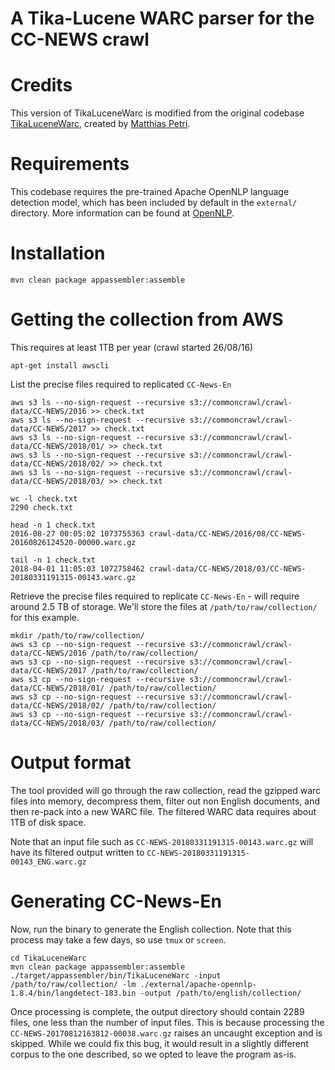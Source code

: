 # A Tika-Lucene WARC parser for the CC-NEWS crawl

# Credits
This version of TikaLuceneWarc is modified from the original codebase
[TikaLuceneWarc](https://github.com/mpetri/TikaLuceneWarc), created by
[Matthias Petri](https://github.com/mpetri).

# Requirements
This codebase requires the pre-trained Apache OpenNLP language detection
model, which has been included by default in the `external/` directory.
More information can be found at [OpenNLP](http://opennlp.apache.org/models.html).

# Installation

```
mvn clean package appassembler:assemble
```

# Getting the collection from AWS

This requires at least 1TB per year (crawl started 26/08/16)

```
apt-get install awscli
```

List the precise files required to replicated `CC-News-En`
```
aws s3 ls --no-sign-request --recursive s3://commoncrawl/crawl-data/CC-NEWS/2016 >> check.txt
aws s3 ls --no-sign-request --recursive s3://commoncrawl/crawl-data/CC-NEWS/2017 >> check.txt
aws s3 ls --no-sign-request --recursive s3://commoncrawl/crawl-data/CC-NEWS/2018/01/ >> check.txt
aws s3 ls --no-sign-request --recursive s3://commoncrawl/crawl-data/CC-NEWS/2018/02/ >> check.txt
aws s3 ls --no-sign-request --recursive s3://commoncrawl/crawl-data/CC-NEWS/2018/03/ >> check.txt

wc -l check.txt
2290 check.txt

head -n 1 check.txt
2016-08-27 00:05:02 1073755363 crawl-data/CC-NEWS/2016/08/CC-NEWS-20160826124520-00000.warc.gz

tail -n 1 check.txt
2018-04-01 11:05:03 1072758462 crawl-data/CC-NEWS/2018/03/CC-NEWS-20180331191315-00143.warc.gz
```

Retrieve the precise files required to replicate `CC-News-En` - will require around
2.5 TB of storage. We'll store the files at `/path/to/raw/collection/` for this
example.
```
mkdir /path/to/raw/collection/
aws s3 cp --no-sign-request --recursive s3://commoncrawl/crawl-data/CC-NEWS/2016 /path/to/raw/collection/
aws s3 cp --no-sign-request --recursive s3://commoncrawl/crawl-data/CC-NEWS/2017 /path/to/raw/collection/
aws s3 cp --no-sign-request --recursive s3://commoncrawl/crawl-data/CC-NEWS/2018/01/ /path/to/raw/collection/
aws s3 cp --no-sign-request --recursive s3://commoncrawl/crawl-data/CC-NEWS/2018/02/ /path/to/raw/collection/
aws s3 cp --no-sign-request --recursive s3://commoncrawl/crawl-data/CC-NEWS/2018/03/ /path/to/raw/collection/
```

# Output format
The tool provided will go through the raw collection, read the gzipped warc files
into memory, decompress them, filter out non English documents, and then re-pack
into a new WARC file. The filtered WARC data requires about 1TB of disk space.

Note that an input file such as `CC-NEWS-20180331191315-00143.warc.gz`
will have its filtered output written to `CC-NEWS-20180331191315-00143_ENG.warc.gz`

# Generating CC-News-En
Now, run the binary to generate the English collection. Note that this process
may take a few days, so use `tmux` or `screen`.

```
cd TikaLuceneWarc
mvn clean package appassembler:assemble
./target/appassembler/bin/TikaLuceneWarc -input /path/to/raw/collection/ -lm ./external/apache-opennlp-1.8.4/bin/langdetect-183.bin -output /path/to/english/collection/
```

Once processing is complete, the output directory should contain 2289 files,
one less than the number of input files. This is because processing the 
`CC-NEWS-20170812163812-00038.warc.gz` raises an uncaught exception and is
skipped. While we could fix this bug, it would result in a slightly different
corpus to the one described, so we opted to leave the program as-is.


